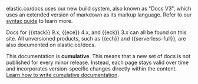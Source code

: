 elastic.co/docs uses our new build system, also known as "Docs V3", which uses an extended version of markdown as its markup language. Refer to our [syntax guide](/syntax/index.md) to learn more.

Docs for {{stack}} 9.x, {{ece}} 4.x, and {{eck}} 3.x can all be found on this site. All unversioned products, such as {{ech}} and {{serverless-full}}, are also documented on elastic.co/docs.

This documentation is **cumulative**. This means that a new set of docs is not published for every minor release. Instead, each page stays valid over time and incorporates version-specific changes directly within the content. [Learn how to write cumulative documentation](/contribute/cumulative-docs/index.md).